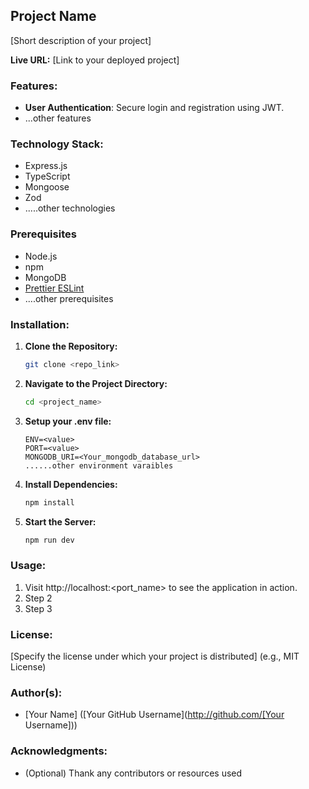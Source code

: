 ## Project Name

[Short description of your project]

**Live URL:** [Link to your deployed project] 

### Features:

- **User Authentication**: Secure login and registration using JWT.
- ...other features

### Technology Stack:

* Express.js
* TypeScript
* Mongoose
* Zod
* .....other technologies

### Prerequisites

- Node.js
- npm
- MongoDB
- [Prettier ESLint](vs-code-prettier-eslint)
- ....other prerequisites

### Installation:

1. **Clone the Repository:**

   ```bash
   git clone <repo_link>
   ```

2. **Navigate to the Project Directory:**

   ```bash
   cd <project_name>
   ```

3. **Setup your .env file:**

   ```plaintext
   ENV=<value>
   PORT=<value>
   MONGODB_URI=<Your_mongodb_database_url>
   ......other environment varaibles
   ```

4. **Install Dependencies:**

   ```bash
   npm install
   ```

5. **Start the Server:**

   ```bash
   npm run dev
   ```
### Usage:

1. Visit http://localhost:<port_name> to see the application in action.
2. Step 2
3. Step 3

### License:

[Specify the license under which your project is distributed] (e.g., MIT License)

### Author(s):

* [Your Name] ([Your GitHub Username](http://github.com/[Your Username]))

### Acknowledgments:

* (Optional) Thank any contributors or resources used
